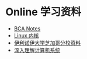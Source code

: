 # Online 学习资料

+ [BCA Notes](https://pravin-hub-rgb.github.io/BCA/index.html)
+ [Linux 内核](https://docs.hust.openatom.club/linux-insides-zh)
+ [伊利诺伊大学芝加哥分校资料](https://www.cs.uic.edu/~jbell/CourseNotes/OperatingSystems/)
+ [深入理解计算机系统](https://hansimov.gitbook.io/csapp)